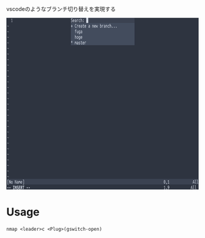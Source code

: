 vscodeのようなブランチ切り替えを実現する

<img src="https://raw.githubusercontent.com/tatsuya4559/vim-gswitch/master/screenshot/gswitch.png" alt="gswitch screenshot" height="450">


# Usage
```
nmap <leader>c <Plug>(gswitch-open)
```
